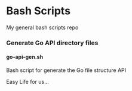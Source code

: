 # Bash Scripts
My general bash scripts repo


### Generate Go API directory files

#### go-api-gen.sh
Bash script for generate the Go file structure API

Easy Life for us...
